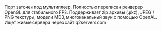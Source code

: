 Порт заточен под мультиплеер. Полностью переписан рендерер OpenGL для стабильного FPS. Поддерживает zip архивы (.pkz), JPEG / PNG текстуры, модели MD3, многоканальный звук с помощью OpenAL. Ищет живые сервера через сайт q2servers.com